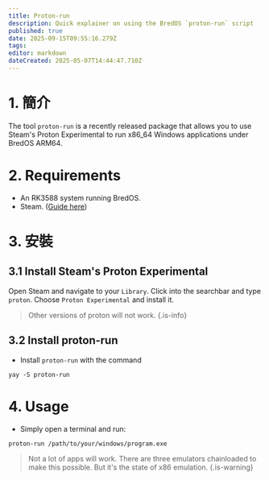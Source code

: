 ```yaml
---
title: Proton-run
description: Quick explainer on using the BredOS `proton-run` script
published: true
date: 2025-09-15T09:55:16.279Z
tags:
editor: markdown
dateCreated: 2025-05-07T14:44:47.710Z
---
```


# 1. 簡介

The tool `proton-run` is a recently released package that allows you to use Steam's Proton Experimental to run x86_64 Windows applications under BredOS ARM64.

# 2. Requirements

- An RK3588 system running BredOS.
- Steam. ([Guide here](/how-to/how-to-install-steam))

# 3. 安裝

## 3.1 Install Steam's Proton Experimental

Open Steam and navigate to your `Library`. Click into the searchbar and type `proton`. Choose `Proton Experimental` and install it.

> Other versions of proton will not work.
> {.is-info}

## 3.2 Install proton-run

- Install `proton-run` with the command

```
yay -S proton-run
```

# 4. Usage

- Simply open a terminal and run:

```
proton-run /path/to/your/windows/program.exe
```

> Not a lot of apps will work. There are three emulators chainloaded to make this possible.
> But it's the state of x86 emulation.
> {.is-warning}
